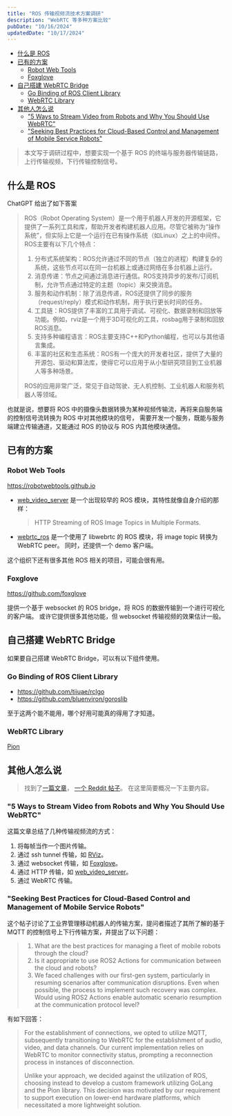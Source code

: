 ```yaml
---
title: "ROS 传输视频流技术方案调研"
description: "WebRTC 等多种方案比较"
pubDate: "10/16/2024"
updatedDate: "10/17/2024"
---
```


<!--toc:start-->
- [什么是 ROS](#什么是-ros)
- [已有的方案](#已有的方案)
  - [Robot Web Tools](#robot-web-tools)
  - [Foxglove](#foxglove)
- [自己搭建 WebRTC Bridge](#自己搭建-webrtc-bridge)
  - [Go Binding of ROS Client Library](#go-binding-of-ros-client-library)
  - [WebRTC Library](#webrtc-library)
- [其他人怎么说](#其他人怎么说)
  - ["5 Ways to Stream Video from Robots and Why You Should Use WebRTC"](#5-ways-to-stream-video-from-robots-and-why-you-should-use-webrtc)
  - ["Seeking Best Practices for Cloud-Based Control and Management of Mobile Service Robots"](#seeking-best-practices-for-cloud-based-control-and-management-of-mobile-service-robots)
<!--toc:end-->

> 本文写于调研过程中，想要实现一个基于 ROS 的终端与服务器传输链路，上行传输视频，下行传输控制信号。

## 什么是 ROS

ChatGPT 给出了如下答案

> ROS（Robot Operating System）是一个用于机器人开发的开源框架，它提供了一系列工具和库，帮助开发者构建机器人应用。尽管它被称为“操作系统”，但实际上它是一个运行在已有操作系统（如Linux）之上的中间件。ROS主要有以下几个特点：
> 1. 分布式系统架构：ROS允许通过不同的节点（独立的进程）构建复杂的系统，这些节点可以在同一台机器上或通过网络在多台机器上运行。
> 2. 消息传递：节点之间通过消息进行通信。ROS支持异步的发布/订阅机制，允许节点通过特定的主题（topic）来交换消息。
> 3. 服务和动作机制：除了消息传递，ROS还提供了同步的服务（request/reply）模式和动作机制，用于执行更长时间的任务。
> 4. 工具链：ROS提供了丰富的工具用于调试、可视化、数据录制和回放等功能。例如，rviz是一个用于3D可视化的工具，rosbag用于录制和回放ROS消息。
> 5. 支持多种编程语言：ROS主要支持C++和Python编程，也可以与其他语言集成。
> 6. 丰富的社区和生态系统：ROS有一个庞大的开发者社区，提供了大量的开源包、驱动和算法库，使得它可以应用于从小型研究项目到工业机器人等多种场景。
>
> ROS的应用非常广泛，常见于自动驾驶、无人机控制、工业机器人和服务机器人等领域。

也就是说，想要将 ROS 中的摄像头数据转换为某种视频传输流，再将来自服务端的控制信号流转换为 ROS 中对其他模块的信号，
需要开发一个服务，既能与服务端建立传输通道，又能通过 ROS 的协议与 ROS 内其他模块通信。

## 已有的方案

### Robot Web Tools

https://robotwebtools.github.io
- [web_video_server](https://github.com/RobotWebTools/web_video_server)
是一个出现较早的 ROS 模块，其特性就像自身介绍的那样：

  > HTTP Streaming of ROS Image Topics in Multiple Formats.

- [webrtc_ros](https://github.com/RobotWebTools/webrtc_ros)
是一个使用了 libwebrtc 的 ROS 模块，将 image topic 转换为 WebRTC peer。
同时，还提供一个 demo 客户端。

这个组织下还有很多其他 ROS 相关的项目，可能会很有用。

### Foxglove

https://github.com/foxglove

提供一个基于 websocket 的 ROS bridge，将 ROS 的数据传输到一个进行可视化的客户端。
或许它提供很多其他功能，但 websocket 传输视频的效果估计一般。


## 自己搭建 WebRTC Bridge

如果要自己搭建 WebRTC Bridge，可以有以下组件使用。

### Go Binding of ROS Client Library

- https://github.com/tiiuae/rclgo
- https://github.com/bluenviron/goroslib

至于这两个能不能用，哪个好用可能真的得用了才知道。

### WebRTC Library

[Pion](https://github.com/pion)

## 其他人怎么说

> 找到了[一篇文章](https://transitiverobotics.com/blog/streaming-video-from-robots/)，
[一个 Reddit 帖子](https://www.reddit.com/r/robotics/comments/1buny5s/seeking_best_practices_for_cloudbased_control_and/)。
> 在这里简要概况一下主要内容。

### "5 Ways to Stream Video from Robots and Why You Should Use WebRTC"

这篇文章总结了几种传输视频流的方式：
1. 将每帧当作一个图片传输。
2. 通过 ssh tunnel 传输，如 [RViz](http://wiki.ros.org/rviz)。
3. 通过 websocket 传输，如 [Foxglove](https://github.com/foxglove)。
4. 通过 HTTP 传输，如 [web_video_server](https://github.com/RobotWebTools/web_video_server)。
5. 通过 WebRTC 传输。

### "Seeking Best Practices for Cloud-Based Control and Management of Mobile Service Robots"

这个帖子讨论了工业界管理移动机器人的传输方案，提问者描述了其所了解的基于 MQTT 的控制信号上下行传输方案，并提出了以下问题：
> 1. What are the best practices for managing a fleet of mobile robots through the cloud?
> 2. Is it appropriate to use ROS2 Actions for communication between the cloud and robots?
> 3. We faced challenges with our first-gen system, particularly in resuming scenarios after communication disruptions. Even when possible, the process to implement such recovery was complex. Would using ROS2 Actions enable automatic scenario resumption at the communication protocol level?

有如下回答：
> For the establishment of connections, we opted to utilize MQTT, subsequently transitioning to WebRTC for the establishment of audio, video, and data channels.
Our current implementation relies on WebRTC to monitor connectivity status, prompting a reconnection process in instances of disconnection.
>
> Unlike your approach, we decided against the utilization of ROS, choosing instead to develop a custom framework utilizing GoLang and the Pion library. This decision was motivated by our requirement to support execution on lower-end hardware platforms, which necessitated a more lightweight solution.
